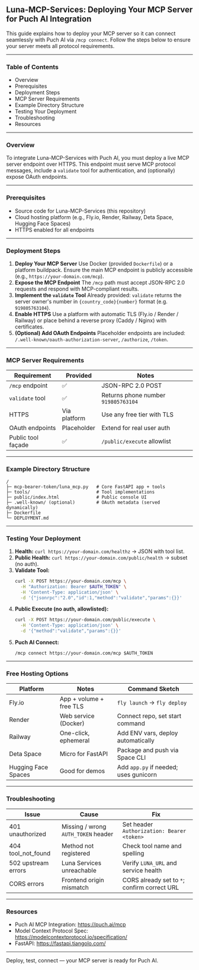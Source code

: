 ## Luna-MCP-Services: Deploying Your MCP Server for Puch AI Integration

This guide explains how to deploy your MCP server so it can connect seamlessly with Puch AI via `/mcp connect`. Follow the steps below to ensure your server meets all protocol requirements.

---

### Table of Contents

- Overview
- Prerequisites
- Deployment Steps
- MCP Server Requirements
- Example Directory Structure
- Testing Your Deployment
- Troubleshooting
- Resources

---

### Overview

To integrate Luna-MCP-Services with Puch AI, you must deploy a live MCP server endpoint over HTTPS. This endpoint must serve MCP protocol messages, include a `validate` tool for authentication, and (optionally) expose OAuth endpoints.

---

### Prerequisites

- Source code for Luna-MCP-Services (this repository)
- Cloud hosting platform (e.g., Fly.io, Render, Railway, Deta Space, Hugging Face Spaces)
- HTTPS enabled for all endpoints

---

### Deployment Steps

1. **Deploy Your MCP Server**
   Use Docker (provided `Dockerfile`) or a platform buildpack. Ensure the main MCP endpoint is publicly accessible (e.g., `https://your-domain.com/mcp`).
2. **Expose the MCP Endpoint**
   The `/mcp` path must accept JSON-RPC 2.0 requests and respond with MCP-compliant results.
3. **Implement the `validate` Tool**
   Already provided: `validate` returns the server owner's number in `{country_code}{number}` format (e.g. `919805763104`).
4. **Enable HTTPS**
   Use a platform with automatic TLS (Fly.io / Render / Railway) or place behind a reverse proxy (Caddy / Nginx) with certificates.
5. **(Optional) Add OAuth Endpoints**
   Placeholder endpoints are included: `/.well-known/oauth-authorization-server`, `/authorize`, `/token`.

---

### MCP Server Requirements

| Requirement | Provided | Notes |
|-------------|----------|-------|
| `/mcp` endpoint | ✅ | JSON-RPC 2.0 POST |
| `validate` tool | ✅ | Returns phone number `919805763104` |
| HTTPS | Via platform | Use any free tier with TLS |
| OAuth endpoints | Placeholder | Extend for real user auth |
| Public tool façade | ✅ | `/public/execute` allowlist |

---

### Example Directory Structure

```
/
├─ mcp-bearer-token/luna_mcp.py   # Core FastAPI app + tools
├─ tools/                         # Tool implementations
├─ public/index.html              # Public console UI
├─ .well-known/ (optional)        # OAuth metadata (served dynamically)
├─ Dockerfile
└─ DEPLOYMENT.md
```

---

### Testing Your Deployment

1. **Health:** `curl https://your-domain.com/healthz` → JSON with tool list.
2. **Public Health:** `curl https://your-domain.com/public/health` → subset (no auth).
3. **Validate Tool:**
   ```bash
   curl -X POST https://your-domain.com/mcp \
     -H "Authorization: Bearer $AUTH_TOKEN" \
     -H 'Content-Type: application/json' \
     -d '{"jsonrpc":"2.0","id":1,"method":"validate","params":{}}'
   ```
4. **Public Execute (no auth, allowlisted):**
   ```bash
   curl -X POST https://your-domain.com/public/execute \
     -H 'Content-Type: application/json' \
     -d '{"method":"validate","params":{}}'
   ```
5. **Puch AI Connect:**
   ```
   /mcp connect https://your-domain.com/mcp $AUTH_TOKEN
   ```

---

### Free Hosting Options

| Platform | Notes | Command Sketch |
|----------|-------|----------------|
| Fly.io | App + volume + free TLS | `fly launch` → `fly deploy` |
| Render | Web service (Docker) | Connect repo, set start command |
| Railway | One-click, ephemeral | Add ENV vars, deploy automatically |
| Deta Space | Micro for FastAPI | Package and push via Space CLI |
| Hugging Face Spaces | Good for demos | Add `app.py` if needed; uses gunicorn |

---

### Troubleshooting

| Issue | Cause | Fix |
|-------|-------|-----|
| 401 unauthorized | Missing / wrong `AUTH_TOKEN` header | Set header `Authorization: Bearer <token>` |
| 404 tool_not_found | Method not registered | Check tool name and spelling |
| 502 upstream errors | Luna Services unreachable | Verify `LUNA_URL` and service health |
| CORS errors | Frontend origin mismatch | CORS already set to `*`; confirm correct URL |

---

### Resources

- Puch AI MCP Integration: https://puch.ai/mcp
- Model Context Protocol Spec: https://modelcontextprotocol.io/specification/
- FastAPI: https://fastapi.tiangolo.com/

---

Deploy, test, connect — your MCP server is ready for Puch AI.
